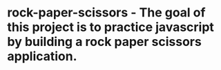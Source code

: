 # rock-paper-scissors - The goal of this project is to practice javascript by building a rock paper scissors application.